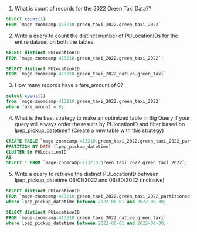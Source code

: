 1. What is count of records for the 2022 Green Taxi Data??
```sql
SELECT count(1)
FROM `mage-zoomcamp-413210.green_taxi_2022.green_taxi_2022`
```

2. Write a query to count the distinct number of PULocationIDs for the entire dataset on both the tables.
```sql
SELECT distinct PULocationID
FROM `mage-zoomcamp-413210.green_taxi_2022.green_taxi_2022`;

SELECT distinct PULocationID
FROM `mage-zoomcamp-413210.green_taxi_2022_native.green_taxi`
```

3. How many records have a fare_amount of 0?
```sql
select count(1)
from `mage-zoomcamp-413210.green_taxi_2022.green_taxi_2022`
where fare_amount = 0;
```

4. What is the best strategy to make an optimized table in Big Query if your query will always order the results by PUlocationID and filter based on lpep_pickup_datetime? (Create a new table with this strategy)
```sql
CREATE TABLE `mage-zoomcamp-413210.green_taxi_2022.green_taxi_2022_partitioned`
PARTITION BY DATE (lpep_pickup_datetime)
CLUSTER BY PULocationID
AS
SELECT * FROM `mage-zoomcamp-413210.green_taxi_2022.green_taxi_2022`;
```

5. Write a query to retrieve the distinct PULocationID between lpep_pickup_datetime 06/01/2022 and 06/30/2022 (inclusive)
```sql
SELECT distinct PULocationID
FROM `mage-zoomcamp-413210.green_taxi_2022.green_taxi_2022_partitioned`
where lpep_pickup_datetime between 2022-06-01 and 2022-06-30;

SELECT distinct PULocationID
FROM `mage-zoomcamp-413210.green_taxi_2022_native.green_taxi`
where lpep_pickup_datetime between 2022-06-01 and 2022-06-30;
```
